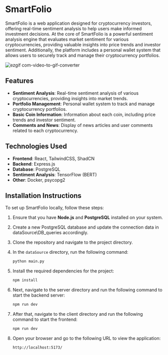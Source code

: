 # SmartFolio

SmartFolio is a web application designed for cryptocurrency investors, offering real-time sentiment analysis to help users make informed investment decisions. At the core of SmartFolio is a powerful sentiment analysis engine that evaluates market sentiment for various cryptocurrencies, providing valuable insights into price trends and investor sentiment. Additionally, the platform includes a personal wallet system that allows users to securely track and manage their cryptocurrency portfolios.

![ezgif com-video-to-gif-converter](https://github.com/user-attachments/assets/53ace8c7-ae0f-4c37-a974-e8a3a454ae4f)

## Features

- **Sentiment Analysis**: Real-time sentiment analysis of various cryptocurrencies, providing insights into market trends.
- **Portfolio Management**: Personal wallet system to track and manage cryptocurrency portfolios.
- **Basic Coin Information**: Information about each coin, including price trends and investor sentiment.
- **Comments and News**: Display of news articles and user comments related to each cryptocurrency.

## Technologies Used

- **Frontend**: React, TailwindCSS, ShadCN
- **Backend**: Express.js
- **Database**: PostgreSQL
- **Sentiment Analysis**: TensorFlow (BERT)
- **Other**: Docker, psycopg2

## Installation Instructions

To set up SmartFolio locally, follow these steps:

1. Ensure that you have **Node.js** and **PostgreSQL** installed on your system.
2. Create a new PostgreSQL database and update the connection data in dataSource\DB_queries accordingly.
3. Clone the repository and navigate to the project directory.
4. In the `dataSource` directory, run the following command:

   ```bash
   python main.py
5. Install the required dependencies for the project:
    
    ```bash
   npm install
6. Next, navigate to the server directory and run the following command to start the backend server:
    ```bash
   npm run dev
7. After that, navigate to the client directory and run the following command to start the frontend:
    ```bash
   npm run dev
8. Open your browser and go to the following URL to view the application:
    ```url
   http://localhost:5173/

